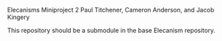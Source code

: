 Elecanisms Miniproject 2
Paul Titchener, Cameron Anderson, and Jacob Kingery

This repository should be a submodule in the base Elecanism repository.
